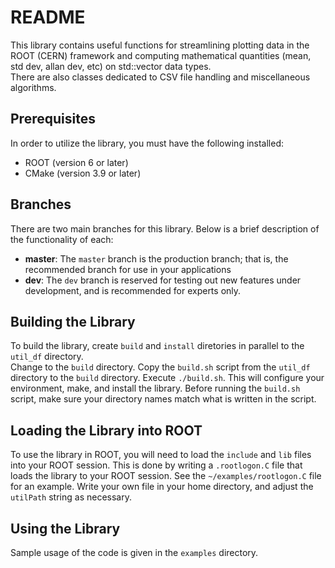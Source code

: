 # README

This library contains useful functions for streamlining plotting data in the ROOT (CERN) framework 
and computing mathematical quantities (mean, std dev, allan dev, etc) on std::vector data types.  
There are also classes dedicated to CSV file handling and miscellaneous algorithms.

## Prerequisites 

In order to utilize the library, you must have the following installed: 

- ROOT (version 6 or later)  
- CMake (version 3.9 or later)

## Branches 

There are two main branches for this library.  Below is a brief description of the functionality of each: 

- **master**: The `master` branch is the production branch; that is, the recommended branch for use in your applications 
- **dev**: The `dev` branch is reserved for testing out new features under development, and is recommended for experts only.    

## Building the Library 

To build the library, create `build` and `install` diretories in parallel to the `util_df` directory.  
Change to the `build` directory.  Copy the `build.sh` script from the `util_df` directory to the 
`build` directory. Execute `./build.sh`.  This will configure your environment, make, and install 
the library.  Before running the `build.sh` script, make sure your directory names match what is 
written in the script.  

## Loading the Library into ROOT 

To use the library in ROOT, you will need to load the `include` and `lib` files 
into your ROOT session.  This is done by writing a `.rootlogon.C` file that loads the library to 
your ROOT session. See the `~/examples/rootlogon.C` file for an example.  Write your own file 
in your home directory, and adjust the `utilPath` string as necessary.   

## Using the Library

Sample usage of the code is given in the `examples` directory. 
